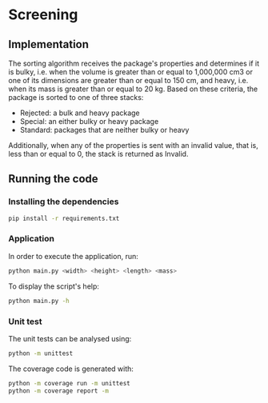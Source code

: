 # Screening

## Implementation
The sorting algorithm receives the package's properties and determines if it is bulky, i.e. when the volume is greater than or equal to 1,000,000 cm3 or one of its dimensions are greater than or equal to 150 cm, and heavy, i.e. when its mass is greater than or equal to 20 kg.
Based on these criteria, the package is sorted to one of three stacks:
- Rejected: a bulk and heavy package
- Special: an either bulky or heavy package
- Standard: packages that are neither bulky or heavy

Additionally, when any of the properties is sent with an invalid value, that is, less than or equal to 0, the stack is returned as Invalid.

## Running the code
### Installing the dependencies
```bash
pip install -r requirements.txt
```

### Application
In order to execute the application, run:
```bash
python main.py <width> <height> <length> <mass>
```

To display the script's help:
```bash
python main.py -h
```

### Unit test
The unit tests can be analysed using:
```bash
python -m unittest
```

The coverage code is generated with:
```bash
python -m coverage run -m unittest
python -m coverage report -m
```